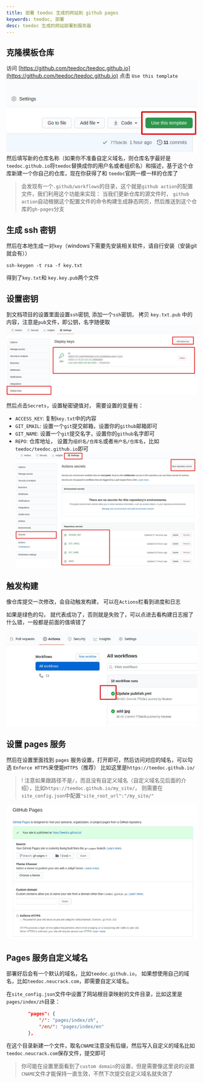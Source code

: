 ```yaml
---
title: 部署 teedoc 生成的网站到 github pages
keywords: teedoc, 部署
desc: teedoc 生成的网站部署到服务器
---
```




## 克隆模板仓库

访问 [https://github.com/teedoc/teedoc.github.io](https://github.com/teedoc/teedoc.github.io)
点击 `Use this template`
![github use template](../../assets/images/github_use_template.jpg)
然后填写新的仓库名称（如果你不准备自定义域名，则仓库名字最好是`teedoc.github.io`将`teedoc`替换成你的用户名或者组织名）和描述，基于这个仓库新建一个你自己的仓库，现在你获得了和 `teedoc`官网一模一样的仓库了
> 会发现有一个`.github/workflows`的目录，这个就是`github action`的配置文件，我们利用这个功能来实现：
> 当我们更新仓库的源文件时， `github action`自动根据这个配置文件的命令构建生成静态网页，然后推送到这个仓库的`gh-pages`分支

## 生成 ssh 密钥

然后在本地生成一对`key`（windows下需要先安装相关软件，请自行安装（安装git就会有））
```
ssh-keygen -t rsa -f key.txt 
```
得到了`key.txt`和 `key.key.pub`两个文件

## 设置密钥

到文档项目的设置里面设置`ssh`密钥, 添加一个`ssh`密钥， 拷贝 `key.txt.pub` 中的内容，注意是`pub`文件，即公钥，名字随便取
![](../../assets/images/github_deploy_key.jpg)

然后点击`Secrets`，设置秘密键值对， 需要设置的变量有：
* `ACCESS_KEY`: 复制`key.txt`中的内容
* `GIT_EMAIL`: 设置一个`git`提交邮箱，设置你的`github`邮箱即可
* `GIT_NAME`: 设置一个`git`提交名字，设置你的`github`名字即可
* `REPO`: 仓库地址， 设置为`组织名/仓库名`或者`用户名/仓库名`，比如`teedoc/teedoc.github.io`即可
![](../../assets/images/github_secrets.jpg)


## 触发构建

像仓库提交一次修改，会自动触发构建， 可以在`Actions`栏看到进度和日志

如果是绿色的勾， 就代表成功了，否则就是失败了，可以点进去看构建日志报了什么错，一般都是前面的值填错了

![](../../assets/images/github_action.jpg)

## 设置 pages 服务

然后在设置里面找到 `pages` 服务设置，打开即可，然后访问对应的域名，可以勾选 `Enforce HTTPS`来使能`HTTPS`（推荐）
比如这里是`https://teedoc.github.io/`

>! 注意如果跟路径不是`/`，而且没有自定义域名（自定义域名见后面的介绍），比如`https://teedoc.github.io/my_site/`， 则需要在`site_config.json`中配置`"site_root_url":"/my_site/"`

![](../../assets/images/github_pages.jpg)

## Pages 服务自定义域名

部署好后会有一个默认的域名，比如`teedoc.github.io`， 如果想使用自己的域名，比如`teedoc.neucrack.com`，即需要自定义域名。

在`site_config.json`文件中设置了网站根目录映射的文件目录，比如这里是`pages/index/zh`目录：
```json
        "pages": {
            "/": "pages/index/zh",
            "/en/": "pages/index/en"
        },
```

在这个目录新建一个文件，取名`CNAME`注意没有后缀，然后写入自定义的域名比如`teedoc.neucrack.com`保存文件，提交即可

> 你可能在设置里面看到了`custom domain`的设置，但是需要像这里说的设置`CNAME`文件才能保持一直生效，不然下次提交自定义域名就失效了




